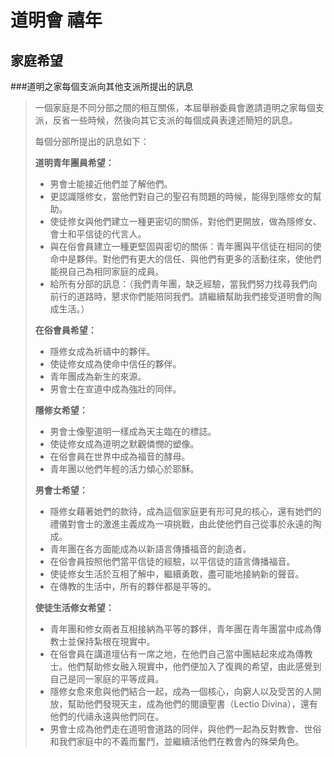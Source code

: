 道明會 禧年
=========
家庭希望
-------
###道明之家每個支派向其他支派所提出的訊息
>一個家庭是不同分部之間的相互關係，本屆舉辦委員會邀請道明之家每個支派，反省一些時候，然後向其它支派的每個成員表達述簡短的訊息。
>
>每個分部所提出的訊息如下：
>
>**道明青年團員希望：**
>
>+ 男會士能接近他們並了解他們。
>+ 更認識隱修女，當他們對自己的聖召有問題的時候，能得到隱修女的幫助。
>+ 使徒修女與他們建立一種更密切的關係，對他們更開放，做為隱修女、會士和平信徒的代言人。
>+ 與在俗會員建立一種更堅固與密切的關係：青年團與平信徒在相同的使命中是夥伴。對他們有更大的信任、與他們有更多的活動往來，使他們能視自己為相同家庭的成員。
>+ 給所有分部的訊息：（我們青年團，缺乏經驗，當我們努力找尋我們向前行的道路時，懇求你們能陪同我們。請繼續幫助我們接受道明會的陶成生活。）
>
>**在俗會員希望：**
>
>+ 隱修女成為祈禱中的夥伴。
>+ 使徒修女成為使命中信任的夥伴。
>+ 青年團成為新生的來源。
>+ 男會士在宣道中成為強壯的同伴。
>
>**隱修女希望：**
>
>+ 男會士像聖道明一樣成為天主臨在的標誌。
>+ 使徒修女成為道明之默觀憐憫的塑像。
>+ 在俗會員在世界中成為福音的酵母。
>+ 青年團以他們年輕的活力傾心於耶穌。
>
>**男會士希望：**
>
>+ 隱修女藉著她們的款待，成為這個家庭更有形可見的核心，還有她們的禮儀對會士的激進主義成為一項挑戰，由此使他們自己從事於永遠的陶成。
>+ 青年團在各方面能成為以新語言傳播福音的創造者。
>+ 在俗會員按照他們當平信徒的經驗，以平信徒的語言傳播福音。
>+ 使徒修女生活於互相了解中，繼續勇敢，盡可能地接納新的聲音。
>+ 在傳教的生活中，所有的夥伴都是平等的。
>
>**使徒生活修女希望：**
>
>+ 青年團和修女兩者互相接納為平等的夥伴，青年團在青年團當中成為傳教士並保持紮根在現實中。
>+ 在俗會員在講道壇佔有一席之地，在他們自己當中團結起來成為傳教士。他們幫助修女融入現實中，他們便加入了復興的希望，由此感覺到自己是同一家庭的平等成員。
>+ 隱修女愈來愈與他們結合一起，成為一個核心，向窮人以及受苦的人開放，幫助他們發現天主，成為他們的閱讀聖書（Lectio Divina），還有他們的代禱永遠與他們同在。
>+ 男會士成為他們走在道明會道路的同伴，與他們一起為反對教會、世俗和我們家庭中的不義而奮鬥，並繼續活他們在教會內的殊榮角色。
 